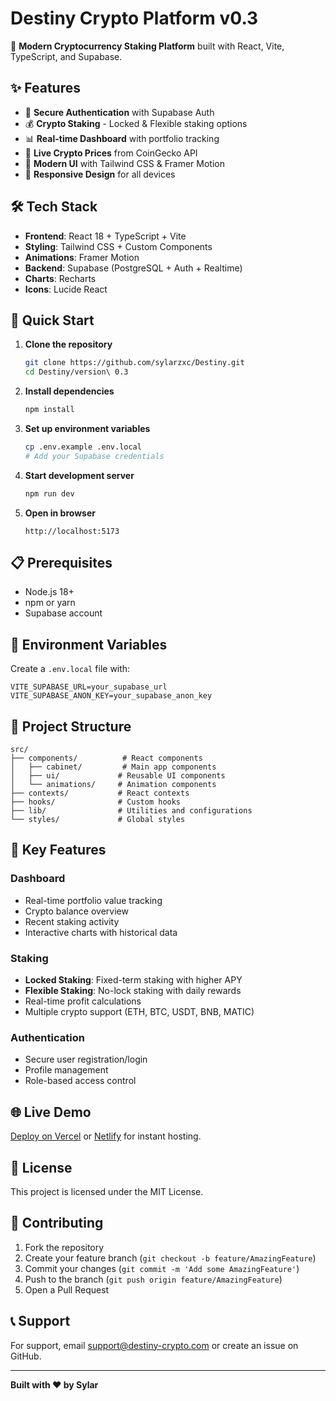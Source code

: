 # Destiny Crypto Platform v0.3

🚀 **Modern Cryptocurrency Staking Platform** built with React, Vite, TypeScript, and Supabase.

## ✨ Features

- 🔐 **Secure Authentication** with Supabase Auth
- 💰 **Crypto Staking** - Locked & Flexible staking options
- 📊 **Real-time Dashboard** with portfolio tracking
- 💱 **Live Crypto Prices** from CoinGecko API
- 🎨 **Modern UI** with Tailwind CSS & Framer Motion
- 📱 **Responsive Design** for all devices

## 🛠️ Tech Stack

- **Frontend**: React 18 + TypeScript + Vite
- **Styling**: Tailwind CSS + Custom Components
- **Animations**: Framer Motion
- **Backend**: Supabase (PostgreSQL + Auth + Realtime)
- **Charts**: Recharts
- **Icons**: Lucide React

## 🚀 Quick Start

1. **Clone the repository**
   ```bash
   git clone https://github.com/sylarzxc/Destiny.git
   cd Destiny/version\ 0.3
   ```

2. **Install dependencies**
   ```bash
   npm install
   ```

3. **Set up environment variables**
   ```bash
   cp .env.example .env.local
   # Add your Supabase credentials
   ```

4. **Start development server**
   ```bash
   npm run dev
   ```

5. **Open in browser**
   ```
   http://localhost:5173
   ```

## 📋 Prerequisites

- Node.js 18+ 
- npm or yarn
- Supabase account

## 🔧 Environment Variables

Create a `.env.local` file with:

```env
VITE_SUPABASE_URL=your_supabase_url
VITE_SUPABASE_ANON_KEY=your_supabase_anon_key
```

## 📁 Project Structure

```
src/
├── components/          # React components
│   ├── cabinet/         # Main app components
│   ├── ui/             # Reusable UI components
│   └── animations/     # Animation components
├── contexts/           # React contexts
├── hooks/              # Custom hooks
├── lib/                # Utilities and configurations
└── styles/             # Global styles
```

## 🎯 Key Features

### Dashboard
- Real-time portfolio value tracking
- Crypto balance overview
- Recent staking activity
- Interactive charts with historical data

### Staking
- **Locked Staking**: Fixed-term staking with higher APY
- **Flexible Staking**: No-lock staking with daily rewards
- Real-time profit calculations
- Multiple crypto support (ETH, BTC, USDT, BNB, MATIC)

### Authentication
- Secure user registration/login
- Profile management
- Role-based access control

## 🌐 Live Demo

[Deploy on Vercel](https://vercel.com) or [Netlify](https://netlify.com) for instant hosting.

## 📄 License

This project is licensed under the MIT License.

## 🤝 Contributing

1. Fork the repository
2. Create your feature branch (`git checkout -b feature/AmazingFeature`)
3. Commit your changes (`git commit -m 'Add some AmazingFeature'`)
4. Push to the branch (`git push origin feature/AmazingFeature`)
5. Open a Pull Request

## 📞 Support

For support, email support@destiny-crypto.com or create an issue on GitHub.

---

**Built with ❤️ by Sylar**
